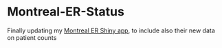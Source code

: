 # Montreal-ER-Status

Finally updating my [Montreal ER Shiny app](https://github.com/jlomako/Montreal-ER), to include also their new data on patient counts 
